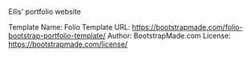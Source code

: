 Eilis' portfolio website

Template Name: Folio
Template URL: https://bootstrapmade.com/folio-bootstrap-portfolio-template/
Author: BootstrapMade.com
License: https://bootstrapmade.com/license/